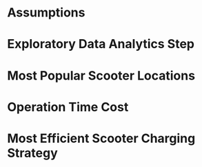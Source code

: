 Assumptions
===========


Exploratory Data Analytics Step
===============================


Most Popular Scooter Locations
==============================


Operation Time Cost
===================


Most Efficient Scooter Charging Strategy
========================================
